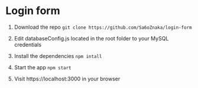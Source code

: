 # Login form

1. Download the repo
  `git clone https://github.com/Sa6oZnaka/login-form`
  
2. Edit databaseConfig.js located in the root folder to your MySQL credentials

3. Install the dependencies 
  `npm intall`

4. Start the app 
  `npm start`
  
5. Visit https://localhost:3000 in your browser
  
  
  
